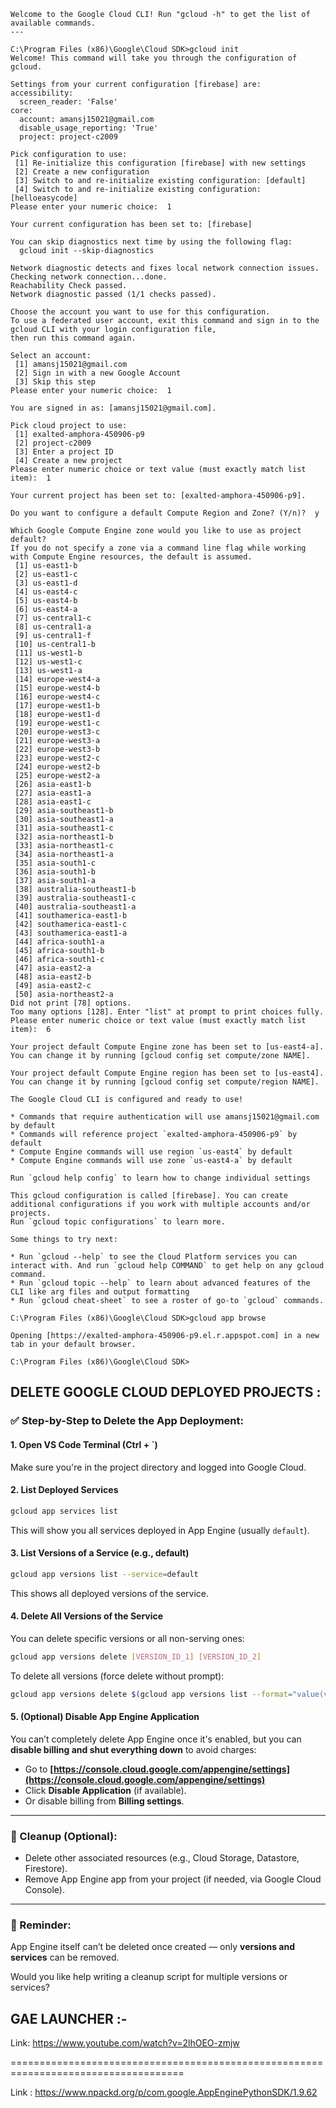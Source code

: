 ```
Welcome to the Google Cloud CLI! Run "gcloud -h" to get the list of available commands.
---

C:\Program Files (x86)\Google\Cloud SDK>gcloud init
Welcome! This command will take you through the configuration of gcloud.

Settings from your current configuration [firebase] are:
accessibility:
  screen_reader: 'False'
core:
  account: amansj15021@gmail.com
  disable_usage_reporting: 'True'
  project: project-c2009

Pick configuration to use:
 [1] Re-initialize this configuration [firebase] with new settings
 [2] Create a new configuration
 [3] Switch to and re-initialize existing configuration: [default]
 [4] Switch to and re-initialize existing configuration: [helloeasycode]
Please enter your numeric choice:  1

Your current configuration has been set to: [firebase]

You can skip diagnostics next time by using the following flag:
  gcloud init --skip-diagnostics

Network diagnostic detects and fixes local network connection issues.
Checking network connection...done.
Reachability Check passed.
Network diagnostic passed (1/1 checks passed).

Choose the account you want to use for this configuration.
To use a federated user account, exit this command and sign in to the gcloud CLI with your login configuration file,
then run this command again.

Select an account:
 [1] amansj15021@gmail.com
 [2] Sign in with a new Google Account
 [3] Skip this step
Please enter your numeric choice:  1

You are signed in as: [amansj15021@gmail.com].

Pick cloud project to use:
 [1] exalted-amphora-450906-p9
 [2] project-c2009
 [3] Enter a project ID
 [4] Create a new project
Please enter numeric choice or text value (must exactly match list item):  1

Your current project has been set to: [exalted-amphora-450906-p9].

Do you want to configure a default Compute Region and Zone? (Y/n)?  y

Which Google Compute Engine zone would you like to use as project default?
If you do not specify a zone via a command line flag while working with Compute Engine resources, the default is assumed.
 [1] us-east1-b
 [2] us-east1-c
 [3] us-east1-d
 [4] us-east4-c
 [5] us-east4-b
 [6] us-east4-a
 [7] us-central1-c
 [8] us-central1-a
 [9] us-central1-f
 [10] us-central1-b
 [11] us-west1-b
 [12] us-west1-c
 [13] us-west1-a
 [14] europe-west4-a
 [15] europe-west4-b
 [16] europe-west4-c
 [17] europe-west1-b
 [18] europe-west1-d
 [19] europe-west1-c
 [20] europe-west3-c
 [21] europe-west3-a
 [22] europe-west3-b
 [23] europe-west2-c
 [24] europe-west2-b
 [25] europe-west2-a
 [26] asia-east1-b
 [27] asia-east1-a
 [28] asia-east1-c
 [29] asia-southeast1-b
 [30] asia-southeast1-a
 [31] asia-southeast1-c
 [32] asia-northeast1-b
 [33] asia-northeast1-c
 [34] asia-northeast1-a
 [35] asia-south1-c
 [36] asia-south1-b
 [37] asia-south1-a
 [38] australia-southeast1-b
 [39] australia-southeast1-c
 [40] australia-southeast1-a
 [41] southamerica-east1-b
 [42] southamerica-east1-c
 [43] southamerica-east1-a
 [44] africa-south1-a
 [45] africa-south1-b
 [46] africa-south1-c
 [47] asia-east2-a
 [48] asia-east2-b
 [49] asia-east2-c
 [50] asia-northeast2-a
Did not print [78] options.
Too many options [128]. Enter "list" at prompt to print choices fully.
Please enter numeric choice or text value (must exactly match list item):  6

Your project default Compute Engine zone has been set to [us-east4-a].
You can change it by running [gcloud config set compute/zone NAME].

Your project default Compute Engine region has been set to [us-east4].
You can change it by running [gcloud config set compute/region NAME].

The Google Cloud CLI is configured and ready to use!

* Commands that require authentication will use amansj15021@gmail.com by default
* Commands will reference project `exalted-amphora-450906-p9` by default
* Compute Engine commands will use region `us-east4` by default
* Compute Engine commands will use zone `us-east4-a` by default

Run `gcloud help config` to learn how to change individual settings

This gcloud configuration is called [firebase]. You can create additional configurations if you work with multiple accounts and/or projects.
Run `gcloud topic configurations` to learn more.

Some things to try next:

* Run `gcloud --help` to see the Cloud Platform services you can interact with. And run `gcloud help COMMAND` to get help on any gcloud command.
* Run `gcloud topic --help` to learn about advanced features of the CLI like arg files and output formatting
* Run `gcloud cheat-sheet` to see a roster of go-to `gcloud` commands.

C:\Program Files (x86)\Google\Cloud SDK>gcloud app browse

Opening [https://exalted-amphora-450906-p9.el.r.appspot.com] in a new tab in your default browser.

C:\Program Files (x86)\Google\Cloud SDK>
```



DELETE GOOGLE CLOUD DEPLOYED PROJECTS : 
---



### ✅ Step-by-Step to Delete the App Deployment:

#### 1. **Open VS Code Terminal (Ctrl + \`)**

Make sure you're in the project directory and logged into Google Cloud.

#### 2. **List Deployed Services**

```bash
gcloud app services list
```

This will show you all services deployed in App Engine (usually `default`).

#### 3. **List Versions of a Service (e.g., default)**

```bash
gcloud app versions list --service=default
```

This shows all deployed versions of the service.

#### 4. **Delete All Versions of the Service**

You can delete specific versions or all non-serving ones:

```bash
gcloud app versions delete [VERSION_ID_1] [VERSION_ID_2]
```

To delete all versions (force delete without prompt):

```bash
gcloud app versions delete $(gcloud app versions list --format="value(version.id)") --quiet
```

#### 5. **(Optional) Disable App Engine Application**

You can’t completely delete App Engine once it's enabled, but you can **disable billing and shut everything down** to avoid charges:

* Go to **[https://console.cloud.google.com/appengine/settings](https://console.cloud.google.com/appengine/settings)**
* Click **Disable Application** (if available).
* Or disable billing from **Billing settings**.

---

### 🔁 Cleanup (Optional):

* Delete other associated resources (e.g., Cloud Storage, Datastore, Firestore).
* Remove App Engine app from your project (if needed, via Google Cloud Console).

---

### 📌 Reminder:

App Engine itself can’t be deleted once created — only **versions and services** can be removed.

Would you like help writing a cleanup script for multiple versions or services?






GAE LAUNCHER :-
----------------------------------------------------------------------------------------------------------------------------------------

Link:  https://www.youtube.com/watch?v=2lhOEO-zmjw

====================================================================================

Link : https://www.npackd.org/p/com.google.AppEnginePythonSDK/1.9.62
